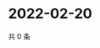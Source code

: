 # 2022-02-20

共 0 条

<!-- BEGIN WEIBO -->
<!-- 最后更新时间 Sun Feb 20 2022 19:00:50 GMT+0800 (China Standard Time) -->

<!-- END WEIBO -->
